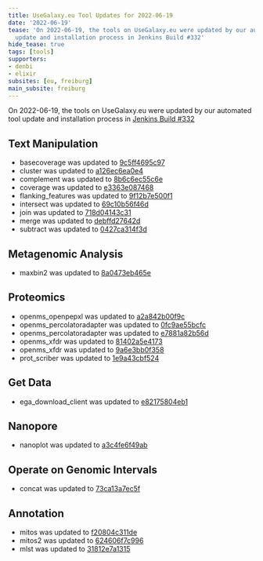 ```yaml
---
title: UseGalaxy.eu Tool Updates for 2022-06-19
date: '2022-06-19'
tease: 'On 2022-06-19, the tools on UseGalaxy.eu were updated by our automated tool
  update and installation process in Jenkins Build #332'
hide_tease: true
tags: [tools]
supporters:
- denbi
- elixir
subsites: [eu, freiburg]
main_subsite: freiburg
---
```


On 2022-06-19, the tools on UseGalaxy.eu were updated by our automated tool update and installation process in [Jenkins Build #332](https://build.galaxyproject.eu/job/usegalaxy-eu/job/install-tools/#332/)


## Text Manipulation

- basecoverage was updated to [9c5ff4695c97](https://toolshed.g2.bx.psu.edu/view/devteam/basecoverage/9c5ff4695c97)
- cluster was updated to [a126ec6ea0e4](https://toolshed.g2.bx.psu.edu/view/devteam/cluster/a126ec6ea0e4)
- complement was updated to [8b6c6ec55c6e](https://toolshed.g2.bx.psu.edu/view/devteam/complement/8b6c6ec55c6e)
- coverage was updated to [e3363e087468](https://toolshed.g2.bx.psu.edu/view/devteam/coverage/e3363e087468)
- flanking_features was updated to [9f12b7e500f1](https://toolshed.g2.bx.psu.edu/view/devteam/flanking_features/9f12b7e500f1)
- intersect was updated to [69c10b56f46d](https://toolshed.g2.bx.psu.edu/view/devteam/intersect/69c10b56f46d)
- join was updated to [718d04143c31](https://toolshed.g2.bx.psu.edu/view/devteam/join/718d04143c31)
- merge was updated to [debffd27642d](https://toolshed.g2.bx.psu.edu/view/devteam/merge/debffd27642d)
- subtract was updated to [0427ca314f3d](https://toolshed.g2.bx.psu.edu/view/devteam/subtract/0427ca314f3d)

## Metagenomic Analysis

- maxbin2 was updated to [8a0473eb465e](https://toolshed.g2.bx.psu.edu/view/mbernt/maxbin2/8a0473eb465e)

## Proteomics

- openms_openpepxl was updated to [a2a842b00f9c](https://toolshed.g2.bx.psu.edu/view/galaxyp/openms_openpepxl/a2a842b00f9c)
- openms_percolatoradapter was updated to [0fc9ae55bcfc](https://toolshed.g2.bx.psu.edu/view/galaxyp/openms_percolatoradapter/0fc9ae55bcfc)
- openms_percolatoradapter was updated to [e7881a82b56d](https://toolshed.g2.bx.psu.edu/view/galaxyp/openms_percolatoradapter/e7881a82b56d)
- openms_xfdr was updated to [81402a5e4173](https://toolshed.g2.bx.psu.edu/view/galaxyp/openms_xfdr/81402a5e4173)
- openms_xfdr was updated to [9a6e3bb0f358](https://toolshed.g2.bx.psu.edu/view/galaxyp/openms_xfdr/9a6e3bb0f358)
- prot_scriber was updated to [1e9a43cbf524](https://toolshed.g2.bx.psu.edu/view/iuc/prot_scriber/1e9a43cbf524)

## Get Data

- ega_download_client was updated to [e82175804eb1](https://toolshed.g2.bx.psu.edu/view/iuc/ega_download_client/e82175804eb1)

## Nanopore

- nanoplot was updated to [a3c4fe6f49ab](https://toolshed.g2.bx.psu.edu/view/iuc/nanoplot/a3c4fe6f49ab)

## Operate on Genomic Intervals

- concat was updated to [73ca13a7ec5f](https://toolshed.g2.bx.psu.edu/view/devteam/concat/73ca13a7ec5f)

## Annotation

- mitos was updated to [f20804c311de](https://toolshed.g2.bx.psu.edu/view/iuc/mitos/f20804c311de)
- mitos2 was updated to [624606f7c996](https://toolshed.g2.bx.psu.edu/view/iuc/mitos2/624606f7c996)
- mlst was updated to [31812e7a1315](https://toolshed.g2.bx.psu.edu/view/iuc/mlst/31812e7a1315)


